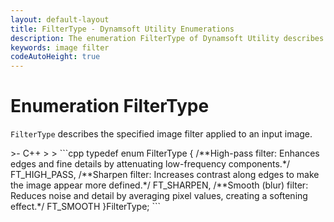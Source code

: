 ```yaml
---
layout: default-layout
title: FilterType - Dynamsoft Utility Enumerations
description: The enumeration FilterType of Dynamsoft Utility describes the specified image filter applied to an input image.
keywords: image filter
codeAutoHeight: true
---
```


# Enumeration FilterType

`FilterType` describes the specified image filter applied to an input image.

<div class="sample-code-prefix template2"></div>
   >- C++
   >
>
```cpp
typedef enum FilterType
{
   /**High-pass filter: Enhances edges and fine details by attenuating low-frequency components.*/
   FT_HIGH_PASS,
   /**Sharpen filter: Increases contrast along edges to make the image appear more defined.*/
   FT_SHARPEN,
   /**Smooth (blur) filter: Reduces noise and detail by averaging pixel values, creating a softening effect.*/
   FT_SMOOTH
}FilterType;
```
